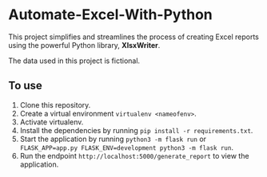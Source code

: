 # Automate-Excel-With-Python
This project simplifies and streamlines the process of creating Excel reports using the powerful Python library, **XlsxWriter**. 

The data used in this project is fictional.

## To use
1. Clone this repository.
2. Create a virtual environment `virtualenv <nameofenv>`. 
3. Activate virtualenv.
3. Install the dependencies by running `pip install -r requirements.txt`.
4. Start the application by running `python3 -m flask run` or `FLASK_APP=app.py FLASK_ENV=development python3 -m flask run`.
5. Run the endpoint `http://localhost:5000/generate_report` to view the application.
